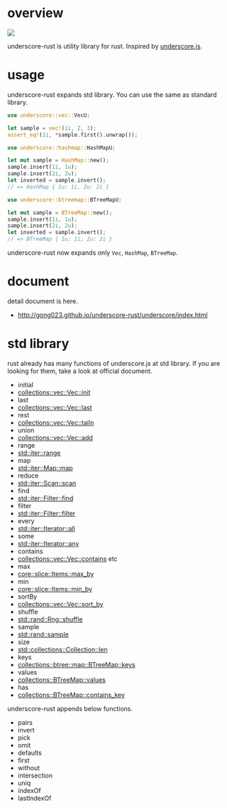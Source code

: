 # overview

![](https://travis-ci.org/gong023/underscore-rust.svg?branch=master)


underscore-rust is utility library for rust. Inspired by [underscore.js](http://underscorejs.org/).

# usage

underscore-rust expands std library. You can use the same as standard library.

```rust
use underscore::vec::VecU;

let sample = vec!(1i, 2, 3);
assert_eq!(1i, *sample.first().unwrap());
```

```rust
use underscore::hashmap::HashMapU;

let mut sample = HashMap::new();
sample.insert(1i, 1u);
sample.insert(2i, 2u);
let inverted = sample.invert();
// => HashMap { 1u: 1i, 2u: 2i }
```

```rust
use underscore::btreemap::BTreeMapU;

let mut sample = BTreeMap::new();
sample.insert(1i, 1u);
sample.insert(2i, 2u);
let inverted = sample.invert();
// => BTreeMap { 1u: 1i, 2u: 2i }
```

underscore-rust now expands only `Vec`, `HashMap`, `BTreeMap`.

# document

detail document is here.

- http://gong023.github.io/underscore-rust/underscore/index.html

# std library

rust already has many functions of underscore.js at std library. If you are looking for them, take a look at official document.

- initial
 - [collections::vec::Vec::init](http://doc.rust-lang.org/nightly/collections/vec/struct.Vec.html#method.init)
- last
 - [collections::vec::Vec::last](http://doc.rust-lang.org/nightly/collections/vec/struct.Vec.html#method.last)
- rest
 - [collections::vec::Vec::tailn](http://doc.rust-lang.org/nightly/collections/vec/struct.Vec.html#method.tailn)
- union
 - [collections::vec::Vec::add](http://doc.rust-lang.org/nightly/collections/vec/struct.Vec.html#method.add)
- range
 - [std::iter::range](http://doc.rust-lang.org/nightly/std/iter/fn.range.html)
- map
 - [std::iter::Map::map](http://doc.rust-lang.org/nightly/std/iter/trait.Iterator.html#tymethod.map)
- reduce
 - [std::iter::Scan::scan](http://doc.rust-lang.org/nightly/std/iter/trait.Iterator.html#tymethod.scan)
- find
 - [std::iter::Filter::find](http://doc.rust-lang.org/nightly/std/iter/trait.Iterator.html#tymethod.find)
- filter
 - [std::iter::Filter::filter](http://doc.rust-lang.org/nightly/std/iter/trait.Iterator.html#tymethod.filter)
- every
 - [std::iter::Iterator::all](http://doc.rust-lang.org/nightly/std/iter/trait.Iterator.html#tymethod.all)
- some
 - [std::iter::Iterator::any](http://doc.rust-lang.org/nightly/std/iter/trait.Iterator.html#tymethod.any)
- contains
 - [collections::vec::Vec::contains](http://doc.rust-lang.org/nightly/collections/vec/struct.Vec.html#method.contains) etc
- max
 - [core::slice::Items::max_by](http://doc.rust-lang.org/nightly/core/slice/struct.Items.html#method.max_by)
- min
 - [core::slice::Items::min_by](http://doc.rust-lang.org/nightly/core/slice/struct.Items.html#method.min_by)
- sortBy
 - [collections::vec::Vec::sort_by](http://doc.rust-lang.org/nightly/collections/vec/struct.Vec.html#method.sort_by)
- shuffle
 - [std::rand::Rng::shuffle](http://doc.rust-lang.org/nightly/std/rand/trait.Rng.html#tymethod.shuffle)
- sample
 - [std::rand::sample](http://doc.rust-lang.org/nightly/std/rand/fn.sample.html)
- size
 - [std::collections::Collection::len](http://doc.rust-lang.org/nightly/std/collections/trait.Collection.html#tymethod.len)
- keys
 - [collections::btree::map::BTreeMap::keys](http://doc.rust-lang.org/nightly/collections/struct.BTreeMap.html#method.keys)
- values
 - [collections::BTreeMap::values](http://doc.rust-lang.org/nightly/collections/struct.BTreeMap.html#method.values)
- has
 - [collections::BTreeMap::contains_key](http://doc.rust-lang.org/nightly/collections/struct.BTreeMap.html#method.contains_key)

underscore-rust appends below functions.

- pairs
- invert
- pick
- omit
- defaults
- first
- without
- intersection
- uniq
- indexOf
- lastIndexOf
